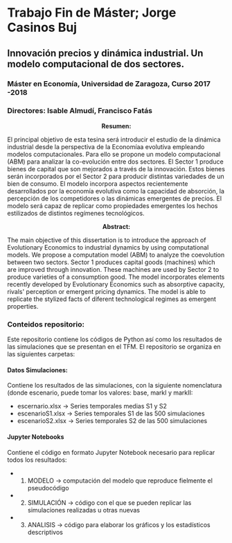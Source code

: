# Trabajo Fin de Máster; Jorge Casinos Buj
## Innovación precios y dinámica industrial. Un modelo computacional de dos sectores.

### Máster en Economía, Universidad de Zaragoza, Curso 2017 -2018
### Directores: Isable Almudí, Francisco Fatás

<p align="center"> <b> Resumen:</b><br> </p>

El principal objetivo de esta tesina será introducir el estudio de la dinámica industrial desde la perspectiva de la Economíaa evolutiva empleando modelos computacionales. Para ello se propone un modelo computacional (ABM)
para analizar la co-evolución entre dos sectores. El Sector 1 produce bienes
de capital que son mejorados a través de la innovación. Estos bienes serán
incorporados por el Sector 2 para producir distintas variedades de un bien
de consumo. El modelo incorpora aspectos recientemente desarrollados por
la economía evolutiva como la capacidad de absorción, la percepción de los
competidores o las dinámicas emergentes de precios. El modelo será capaz
de replicar como propiedades emergentes los hechos estilizados de distintos
regímenes tecnológicos.

<p align="center"> <b> Abstract:</b><br> </p>

The main objective of this dissertation is to introduce the approach of Evolutionary Economics to industrial dynamics by using computational models.
We propose a computation model (ABM) to analyze the coevolution between
two sectors. Sector 1 produces capital goods (machines) which are improved
through innovation. These machines are used by Sector 2 to produce varieties
of a consumption good. The model incorporates elements recently developed
by Evolutionary Economics such as absorptive capacity, rivals' perception or
emergent pricing dynamics. The model is able to replicate the stylized facts
of diferent technological regimes as emergent properties.


### Conteidos repositorio:

Este repositorio contiene los códigos de Python así como los resultados de las simulaciones que se presentan en el TFM. El repositorio se organiza en las siguientes carpetas:

#### Datos Simulaciones: 

Contiene los resultados de las simulaciones, con la siguiente nomenclatura (donde escenario, puede tomar los valores: base,    markI y markII:
  
   - escernario.xlsx &rarr; Series temporales medias S1 y S2 
   - escenarioS1.xlsx &rarr; Series temporales S1 de las 500 simulaciones
   - escenarioS2.xlsx &rarr; Series temporales S2 de las 500 simulaciones
   
#### Jupyter Notebooks

Contiene el código en formato Jupyter Notebook necesario para replicar todos los resultados:

  - 01. MODELO &rarr; computación del modelo que reproduce fielmente el pseudocódigo
  - 02. SIMULACIÓN &rarr; código con el que se pueden replicar las simulaciones realizadas u otras nuevas
  - 03. ANALISIS &rarr; código para elaborar los gráficos y los estadísticos descriptivos
  
